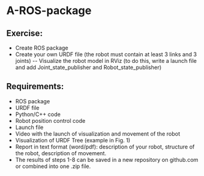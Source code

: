 # A-ROS-package
## Exercise:
- Create ROS package
- Create your own URDF file (the robot must contain at least 3 links and 3 joints)
-- Visualize the robot model in RViz (to do this, write a launch file and add Joint_state_publisher and Robot_state_publisher)
## Requirements:
- ROS package
- URDF file
- Python/C++ code
- Robot position control code
- Launch file
- Video with the launch of visualization and movement of the robot
- Visualization of URDF Tree (example in Fig. 1)
- Report in text format (word/pdf): description of your robot, structure of the robot, description of movement.
- The results of steps 1-8 can be saved in a new repository on github.com or combined into one .zip file.
